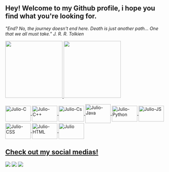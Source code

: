 ## Hey! Welcome to my Github profile, i hope you find what you're looking for.
*"End? No, the journey doesn't end here. Death is just another path... One that we all must take." 
 J. R. R. Tolkien*

<div align="left">
  <a href="https://github.com/JulioSchendroski">
  <img height="180em" src="https://github-readme-stats.vercel.app/api?username=JulioSchendroski&show_icons=true&theme=dark"/>
  <img height="180em" src="https://spotify-github-profile.vercel.app/api/view?uid=12144790467&cover_image=true&theme=default"/>
</div>
<div align="left" style="display: inline_block"><br>
  <img align="center" alt="Julio-C" height="50" width="80" src="https://cdn.jsdelivr.net/gh/devicons/devicon/icons/c/c-plain.svg">
  <img align="center" alt="Julio-C++" height="50" width="80" src="https://cdn.jsdelivr.net/gh/devicons/devicon/icons/cplusplus/cplusplus-plain.svg">
  <img align="center" alt="Julio-Cs" height="50" width="80" src="https://cdn.jsdelivr.net/gh/devicons/devicon/icons/csharp/csharp-plain.svg">
  <img align="center" alt="Julio-Java" height="60" width="80" src="https://cdn.jsdelivr.net/gh/devicons/devicon/icons/java/java-plain.svg">
  <img align="center" alt="Julio-Python" height="50" width="80" src="https://cdn.jsdelivr.net/gh/devicons/devicon/icons/python/python-plain.svg">
  <img align="center" alt="Julio-JS" height="50" width="80" src="https://cdn.jsdelivr.net/gh/devicons/devicon/icons/javascript/javascript-plain.svg">
  <img align="center" alt="Julio-CSS" height="50" width="80" src="https://cdn.jsdelivr.net/gh/devicons/devicon/icons/css3/css3-plain.svg">
  <img align="center" alt="Julio-HTML" height="50" width="80" src="https://cdn.jsdelivr.net/gh/devicons/devicon/icons/html5/html5-plain.svg">
  <img align="center" alt="Julio" height="50" width="80" src="https://cdn.jsdelivr.net/gh/devicons/devicon/icons/mysql/mysql-original.svg">
</div>

##
  
  ## Check out my social medias!
  
<div> 
  <a href="https://www.linkedin.com/in/julioschendroski/" target="_blank"><img src="https://img.shields.io/badge/-LinkedIn-%230077B5?style=for-the-badge&logo=linkedin&logoColor=white" target="_blank"></a>
   <a href="https://www.instagram.com/xulioz/" target="_blank"><img src="https://img.shields.io/badge/-Instagram-%23E4405F?style=for-the-badge&logo=instagram&logoColor=white" target="_blank"></a> 
  <a href="https://twitter.com/scheenz_" target="_blank"><img src="https://img.shields.io/badge/Twitter-1DA1F2?style=for-the-badge&logo=twitter&logoColor=white" targer="_blank"></a>
</div>
